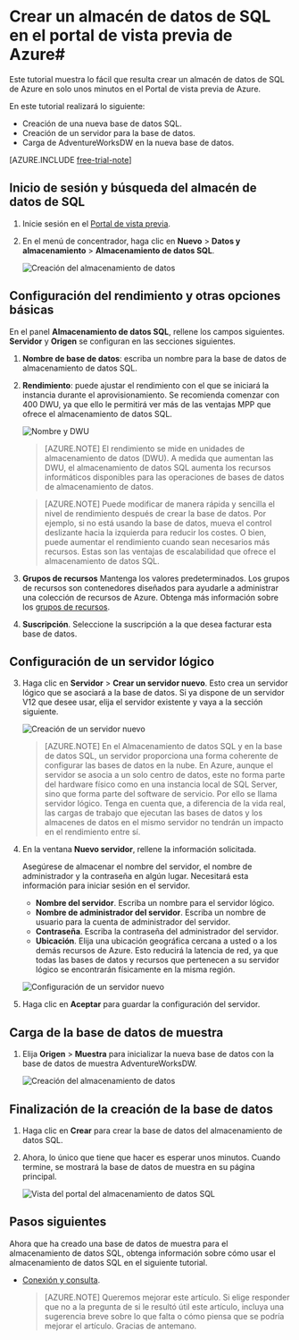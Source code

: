 <properties
	pageTitle="Creación de una base de datos de almacenamiento de datos SQL en el portal de vista previa de Azure | Microsoft Azure"
	description="Aprenda a crear un almacenamiento de datos SQL de Azure en el portal de vista previa de Azure"
	services="sql-data-warehouse"
	documentationCenter="NA"
	authors="lodipalm"
	manager="barbkess"
	editor=""
	tags="azure-sql-data-warehouse"/>
<tags
   ms.service="sql-data-warehouse"
   ms.devlang="NA"
   ms.topic="article"
   ms.tgt_pltfrm="NA"
   ms.workload="data-services"
   ms.date="09/29/2015"
   ms.author="lodipalm;barbkess"/>

# Crear un almacén de datos de SQL en el portal de vista previa de Azure#

Este tutorial muestra lo fácil que resulta crear un almacén de datos de SQL de Azure en solo unos minutos en el Portal de vista previa de Azure.

En este tutorial realizará lo siguiente:

- Creación de una nueva base de datos SQL.
- Creación de un servidor para la base de datos.
- Carga de AdventureWorksDW en la nueva base de datos.

[AZURE.INCLUDE [free-trial-note](../../includes/free-trial-note.md)]


## Inicio de sesión y búsqueda del almacén de datos de SQL

1. Inicie sesión en el [Portal de vista previa](https://portal.azure.com).

2. En el menú de concentrador, haga clic en **Nuevo** > **Datos y almacenamiento** > **Almacenamiento de datos SQL**.

	![Creación del almacenamiento de datos](./media/sql-data-warehouse-get-started-provision/new-data-warehouse.png)

## Configuración del rendimiento y otras opciones básicas

En el panel **Almacenamiento de datos SQL**, rellene los campos siguientes. **Servidor** y **Origen** se configuran en las secciones siguientes.

1. **Nombre de base de datos**: escriba un nombre para la base de datos de almacenamiento de datos SQL.

2. **Rendimiento**: puede ajustar el rendimiento con el que se iniciará la instancia durante el aprovisionamiento. Se recomienda comenzar con 400 DWU, ya que ello le permitirá ver más de las ventajas MPP que ofrece el almacenamiento de datos SQL.
     
    ![Nombre y DWU](./media/sql-data-warehouse-get-started-provision/name-and-dwu.png)

    > [AZURE.NOTE] El rendimiento se mide en unidades de almacenamiento de datos (DWU). A medida que aumentan las DWU, el almacenamiento de datos SQL aumenta los recursos informáticos disponibles para las operaciones de bases de datos de almacenamiento de datos.

	> [AZURE.NOTE] Puede modificar de manera rápida y sencilla el nivel de rendimiento después de crear la base de datos. Por ejemplo, si no está usando la base de datos, mueva el control deslizante hacia la izquierda para reducir los costes. O bien, puede aumentar el rendimiento cuando sean necesarios más recursos. Estas son las ventajas de escalabilidad que ofrece el almacenamiento de datos SQL.
	

2. **Grupos de recursos** Mantenga los valores predeterminados. Los grupos de recursos son contenedores diseñados para ayudarle a administrar una colección de recursos de Azure. Obtenga más información sobre los [grupos de recursos](../azure-portal/resource-group-portal.md).
3. **Suscripción**. Seleccione la suscripción a la que desea facturar esta base de datos.


## Configuración de un servidor lógico

3. Haga clic en **Servidor** > **Crear un servidor nuevo**. Esto crea un servidor lógico que se asociará a la base de datos. Si ya dispone de un servidor V12 que desee usar, elija el servidor existente y vaya a la sección siguiente.

    ![Creación de un servidor nuevo](./media/sql-data-warehouse-get-started-provision/create-new-server.png)

    >[AZURE.NOTE] En el Almacenamiento de datos SQL y en la base de datos SQL, un servidor proporciona una forma coherente de configurar las bases de datos en la nube. En Azure, aunque el servidor se asocia a un solo centro de datos, este no forma parte del hardware físico como en una instancia local de SQL Server, sino que forma parte del software de servicio. Por ello se llama servidor lógico. Tenga en cuenta que, a diferencia de la vida real, las cargas de trabajo que ejecutan las bases de datos y los almacenes de datos en el mismo servidor no tendrán un impacto en el rendimiento entre sí.

1. En la ventana **Nuevo servidor**, rellene la información solicitada.

    Asegúrese de almacenar el nombre del servidor, el nombre de administrador y la contraseña en algún lugar. Necesitará esta información para iniciar sesión en el servidor. 
	- **Nombre del servidor**. Escriba un nombre para el servidor lógico. 
	- **Nombre de administrador del servidor**. Escriba un nombre de usuario para la cuenta de administrador del servidor. 
	- **Contraseña**. Escriba la contraseña del administrador del servidor. 
	- **Ubicación**. Elija una ubicación geográfica cercana a usted o a los demás recursos de Azure. Esto reducirá la latencia de red, ya que todas las bases de datos y recursos que pertenecen a su servidor lógico se encontrarán físicamente en la misma región.

    ![Configuración de un servidor nuevo](./media/sql-data-warehouse-get-started-provision/configure-new-server.png)

1. Haga clic en **Aceptar** para guardar la configuración del servidor.

## Carga de la base de datos de muestra

1. Elija **Origen** > **Muestra** para inicializar la nueva base de datos con la base de datos de muestra AdventureWorksDW. 

    ![Creación del almacenamiento de datos](./media/sql-data-warehouse-get-started-provision/create-data-warehouse.png)

## Finalización de la creación de la base de datos

1. Haga clic en **Crear** para crear la base de datos del almacenamiento de datos SQL. 

1. Ahora, lo único que tiene que hacer es esperar unos minutos. Cuando termine, se mostrará la base de datos de muestra en su página principal.

    ![Vista del portal del almacenamiento de datos SQL](./media/sql-data-warehouse-get-started-provision/database-portal-view.png)

## Pasos siguientes

Ahora que ha creado una base de datos de muestra para el almacenamiento de datos SQL, obtenga información sobre cómo usar el almacenamiento de datos SQL en el siguiente tutorial.

- [Conexión y consulta](./sql-data-warehouse-get-started-connect-query.md).

	> [AZURE.NOTE] Queremos mejorar este artículo. Si elige responder que no a la pregunta de si le resultó útil este artículo, incluya una sugerencia breve sobre lo que falta o cómo piensa que se podría mejorar el artículo. Gracias de antemano.

<!-----HONumber=Oct15_HO1-->